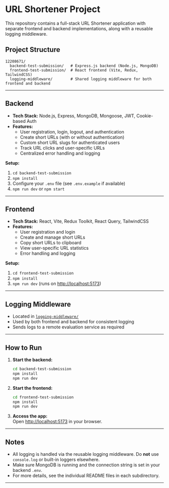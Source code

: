 # URL Shortener Project

This repository contains a full-stack URL Shortener application with separate frontend and backend implementations, along with a reusable logging middleware.

## Project Structure

```
12208671/
  backend-test-submission/   # Express.js backend (Node.js, MongoDB)
  frontend-test-submission/  # React frontend (Vite, Redux, TailwindCSS)
  logging-middleware/        # Shared logging middleware for both frontend and backend
```

---

## Backend

- **Tech Stack:** Node.js, Express, MongoDB, Mongoose, JWT, Cookie-based Auth
- **Features:**
  - User registration, login, logout, and authentication
  - Create short URLs (with or without authentication)
  - Custom short URL slugs for authenticated users
  - Track URL clicks and user-specific URLs
  - Centralized error handling and logging

**Setup:**
1. `cd backend-test-submission`
2. `npm install`
3. Configure your `.env` file (see `.env.example` if available)
4. `npm run dev` or `npm start`

---

## Frontend

- **Tech Stack:** React, Vite, Redux Toolkit, React Query, TailwindCSS
- **Features:**
  - User registration and login
  - Create and manage short URLs
  - Copy short URLs to clipboard
  - View user-specific URL statistics
  - Error handling and logging

**Setup:**
1. `cd frontend-test-submission`
2. `npm install`
3. `npm run dev` (runs on [http://localhost:5173](http://localhost:5173))

---

## Logging Middleware

- Located in [`logging-middleware/`](logging-middleware/)
- Used by both frontend and backend for consistent logging
- Sends logs to a remote evaluation service as required

---

## How to Run

1. **Start the backend:**
   ```sh
   cd backend-test-submission
   npm install
   npm run dev
   ```
2. **Start the frontend:**
   ```sh
   cd frontend-test-submission
   npm install
   npm run dev
   ```
3. **Access the app:**  
   Open [http://localhost:5173](http://localhost:5173) in your browser.

---

## Notes

- All logging is handled via the reusable logging middleware. Do **not** use `console.log` or built-in loggers elsewhere.
- Make sure MongoDB is running and the connection string is set in your backend `.env`.
- For more details, see the individual README files in each subdirectory.

---
